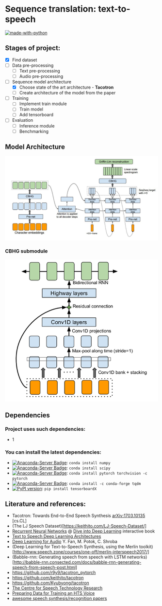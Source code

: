 # Sequence translation: text-to-speech

[![made-with-python](https://img.shields.io/badge/Made%20with-Python-1f425f.svg)](https://www.python.org/)

## Stages of project:
- [x] Find dataset
- [ ] Data pre-processing
    - [ ] Text pre-processing
    - [ ] Audio pre-processing
- [ ] Sequence model architecture
    - [x] Choose state of the art architecture - **Tacotron**
    - [ ] Create architecture of the model from the paper
- [ ] Training
    - [ ] Implement train module
    - [ ] Train model
    - [ ] Add tensorboard
- [ ] Evaluation
    - [ ] Inference module
    - [ ] Benchmarking

## Model Architecture
![tacotron architecture diagram](imgs/Tacotron.jpg)

### CBHG submodule
![CBHG module](imgs/CBHG.png)

## Dependencies

### Project uses such dependencies:
- 1


### You can install the latest dependencies:
  - [![Anaconda-Server Badge](https://anaconda.org/anaconda/numpy/badges/version.svg)](https://anaconda.org/anaconda/numpy): `conda install numpy`
  - [![Anaconda-Server Badge](https://anaconda.org/anaconda/scipy/badges/version.svg)](https://anaconda.org/anaconda/scipy): `conda install scipy`
  - [![Anaconda-Server Badge](https://anaconda.org/pytorch/pytorch/badges/installer/conda.svg)](https://conda.anaconda.org/pytorch): `conda install pytorch torchvision -c pytorch`
  - [![Anaconda-Server Badge](https://anaconda.org/conda-forge/tqdm/badges/installer/conda.svg)](https://conda.anaconda.org/conda-forge): `conda install -c conda-forge tqdm`
  - [![PyPI version](https://badge.fury.io/py/tensorboardX.svg)](https://badge.fury.io/py/tensorboardX): `pip install tensorboardX`


## Literature and references:
- Tacotron: Towards End-to-End Speech Synthesis	[arXiv:1703.10135](https://arxiv.org/abs/1703.10135) [cs.CL]
- (The LJ Speech Dataset)[https://keithito.com/LJ-Speech-Dataset/]
- [Recurrent Neural Networks](https://d2l.ai/chapter_recurrent-neural-networks/index.html) @ [Dive into Deep Learning](https://d2l.ai/index.html) interactive book
- [Text to Speech Deep Learning Architectures](http://www.erogol.com/text-speech-deep-learning-architectures/)
- [Deep Learning for Audio](http://slazebni.cs.illinois.edu/spring17/lec26_audio.pdf) Y. Fan, M. Potok, C. Shroba
- (Deep Learning for Text-to-Speech Synthesis, using the Merlin toolkit)[http://www.speech.zone/courses/one-off/merlin-interspeech2017/]
- (Babble-rnn: Generating speech from speech with LSTM networks)[http://babble-rnn.consected.com/docs/babble-rnn-generating-speech-from-speech-post.html]
- https://github.com/r9y9/tacotron_pytorch
- https://github.com/keithito/tacotron
- https://github.com/Kyubyong/tacotron
- [The Centre for Speech Technology Research](http://www.cstr.ed.ac.uk/)
- [Preparing Data for Training an HTS Voice](http://www.cs.columbia.edu/~ecooper/tts/data.html)
- [awesome speech synthesis/recognition papers](http://rodrigo.ebrmx.com/github_/zzw922cn/awesome-speech-recognition-speech-synthesis-papers)
